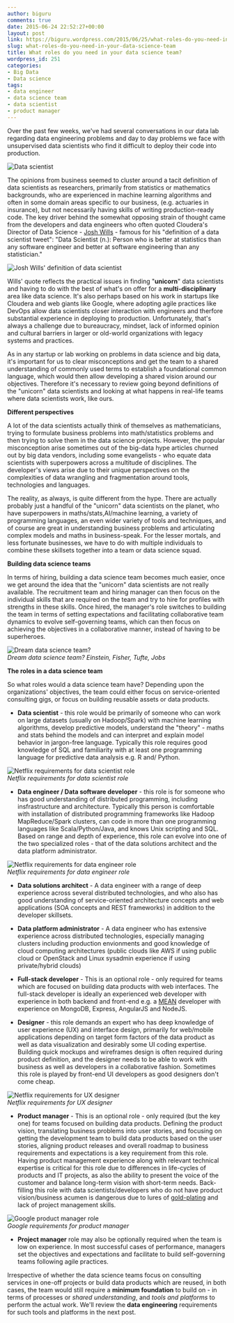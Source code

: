 ```yaml
---
author: biguru
comments: true
date: 2015-06-24 22:52:27+00:00
layout: post
link: https://biguru.wordpress.com/2015/06/25/what-roles-do-you-need-in-your-data-science-team/
slug: what-roles-do-you-need-in-your-data-science-team
title: What roles do you need in your data science team?
wordpress_id: 251
categories:
- Big Data
- Data science
tags:
- data engineer
- data science team
- data scientist
- product manager
---
```


Over the past few weeks, we've had several conversations in our data lab regarding data engineering problems and day to day problems we face with unsupervised data scientists who find it difficult to deploy their code into production.

![Data scientist](/post/datascience3.jpg?w=300)

The opinions from business seemed to cluster around a tacit definition of data scientists as researchers, primarily from statistics or mathematics backgrounds, who are experienced in machine learning algorithms and often in some domain areas specific to our business, (e.g. actuaries in insurance), but not necessarily having skills of writing production-ready code.
The key driver behind the somewhat opposing strain of thought came from the developers and data engineers who often quoted Cloudera's Director of Data Science - [Josh Wills](https://twitter.com/josh_wills) - famous for his "definition of a data scientist tweet":
"Data Scientist (n.): Person who is better at statistics than any software engineer and better at software engineering than any statistician."

![Josh Wills' definition of data scientist](/post/josh-wills.png?w=300)

Wills' quote reflects the practical issues in finding "**unicorn**" data scientists and having to do with the best of what's on offer for a **multi-disciplinary** area like data science. It's also perhaps based on his work in startups like Cloudera and web giants like Google, where adopting agile practices like DevOps allow data scientists closer interaction with engineers and therfore substantial experience in deploying to production. Unfortunately, that's always a challenge due to bureaucracy, mindset, lack of informed opinion and cultural barriers in larger or old-world organizations with legacy systems and practices.

As in any startup or lab working on problems in data science and big data, it's important for us to clear misconceptions and get the team to a shared understanding of commonly used terms to establish a foundational common language, which would then allow developing a shared vision around our objectives. Therefore it's necessary to review going beyond definitions of the "unicorn" data scientists and looking at what happens in real-life teams where data scientists work, like ours.

**Different perspectives**  

A lot of the data scientists actually think of themselves as mathematicians, trying to formulate business problems into math/statistics problems and then trying to solve them in the data science projects.
However, the popular misconception arise sometimes out of the big-data hype articles churned out by big data vendors, including some evangelists - who equate data scientists with superpowers across a multitude of disciplines.
The developer's views arise due to their unique perspectives on the complexities of data wrangling and fragmentation around tools, technologies and languages.

The reality, as always, is quite different from the hype. There are actually probably just a handful of the "unicorn" data scientists on the planet, who have superpowers in maths/stats,AI/machine learning, a variety of programming languages, an even wider variety of tools and techniques, and of course are great in understanding business problems and articulating complex models and maths in business-speak. For the lesser mortals, and less fortunate businesses, we have to do with multiple individuals to combine these skillsets together into a team or data science squad.

**Building data science teams**  

In terms of hiring, building a data science team becomes much easier, once we get around the idea that the "unicorn" data scientists are not really available. The recruitment team and hiring manager can then focus on the individual skills that are required on the team and try to hire for profiles with strengths in these skills. Once hired, the manager's role switches to building the team in terms of setting expectations and facilitating collaborative team dynamics to evolve self-governing teams, which can then focus on achieving the objectives in a collaborative manner, instead of having to be superheroes.

![Dream data science team?](/post/data-science-tem.png?w=300)  
_Dream data science team? Einstein, Fisher, Tufte, Jobs_

**The roles in a data science team**

So what roles would a data science team have? Depending upon the organizations' objectives, the team could either focus on service-oriented consulting gigs, or focus on building reusable assets or data products.
	
  * **Data scientist** - this role would be primarily of someone who can work on large datasets (usually on Hadoop/Spark) with machine learning algorithms, develop predictive models, understand the "theory" - maths and stats behind the models and can interpret and explain model behavior in jargon-free language. Typically this role requires good knowledge of SQL and familiarity with at least one programming language for predictive data analysis e.g. R and/ Python.


![Netflix requirements for data scientist role](/post/data-scientist-role.png?w=300)  
_Netflix requirements for data scientist role_
	
  * **Data engineer / Data software developer** - this role is for someone who has good understanding of distributed programming, including insfrastructure and architecture. Typically this person is comfortable with installation of distributed programming frameworks like Hadoop MapReduce/Spark clusters, can code in more than one programming languages like Scala/Python/Java, and knows Unix scripting and SQL. Based on range and depth of experience, this role can evolve into one of the two specialized roles - that of the data solutions architect and the data platform administrator.

![Netflix requirements for data engineer role](/post/data-engineer.png?w=300)  
_Netflix requirements for data engineer role_
	
  * **Data solutions architect** - A data engineer with a range of deep experience across several distributed technologies, and who also has good understanding of service-oriented architecture concepts and web applications (SOA concepts and REST frameworks) in addition to the developer skillsets.

  * **Data platform administrator** - A data engineer who has extensive experience across distributed technologies, especially managing clusters including production envionments and good knowledge of cloud computing architectures (public clouds like AWS if using public cloud or OpenStack and Linux sysadmin experience if using private/hybrid clouds)

  * **Full-stack developer** - This is an optional role - only required for teams which are focused on building data products with web interfaces. The full-stack developer is ideally an experienced web developer with experience in both backend and front-end e.g. a [MEAN](http://mean.io) developer with experience on MongoDB, Express, AngularJS and NodeJS.

  * **Designer** - this role demands an expert who has deep knowledge of user experience (UX) and interface design, primarily for web/mobile applications depending on target form factors of the data product as well as data visualization and desirably some UI coding expertise. Building quick mockups and wireframes design is often required during product definition, and the designer needs to be able to work with business as well as developers in a collaborative fashion. Sometimes this role is played by front-end UI developers as good designers don't come cheap.

![Netflix requirements for UX designer](/post/ux-designer-role.png?w=300)  
_Netflix requirements for UX designer_

	
  * **Product manager** - This is an optional role - only required (but the key one) for teams focused on building data products. Defining the product vision, translating business problems into user stories, and focusing on getting the development team to build data products based on the user stories, aligning product releases and overall roadmap to business requirements and expectations is a key requirement from this role. Having product management experience along with relevant technical expertise is critical for this role due to differences in life-cycles of products and IT projects, as also the ability to present the voice of the customer and balance long-term vision with short-term needs. Back-filling this role with data scientists/developers who do not have product vision/business acumen is dangerous due to lures of [gold-plating](https://en.wikipedia.org/wiki/Gold_plating_(software_engineering)) and lack of project management skills.


![Google product manager role](/post/google-pdt-manager-role.png?w=300)  
_Google requirements for product manager_
	
  * **Project manager** role may also be optionally required when the team is low on experience. In most successful cases of performance, managers set the objectives and expectations and facilitate to build self-governing teams following agile practices.

Irrespective of whether the data science teams focus on consulting services in one-off projects or build data products which are reused, in both cases, the team would still require a **minimum foundation** to build on - in terms of processes or _shared understanding_, and _tools and platforms_ to perform the actual work. We'll review the **data engineering** requirements for such tools and platforms in the next post.
